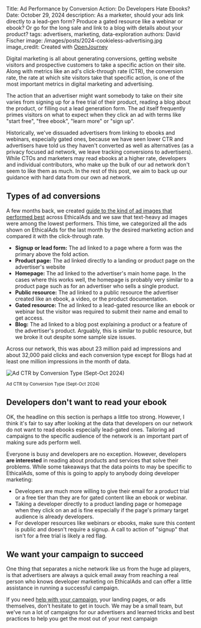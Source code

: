 Title: Ad Performance by Conversion Action: Do Developers Hate Ebooks?
Date: October 29, 2024
description: As a marketer, should your ads link directly to a lead-gen form? Produce a gated resource like a webinar or ebook? Or go for the long sale and link to a blog with details about your product?
tags: advertisers, marketing, data-exploration
authors: David Fischer
image: /images/posts/2024-cookieless-advertising.jpg
image_credit: <span>Created with <a href="https://openjourney.ai/" title="creepy ad targeting, invasive advertising, personalized advertising, ads that know what you think, ads that follow you around the internet, watercolor style">OpenJourney</a></span>


Digital marketing is all about generating conversions,
getting website visitors and prospective customers to take a specific action on their site.
Along with metrics like an ad's click-through rate (CTR),
the conversion rate, the rate at which site visitors take that specific action,
is one of the most important metrics in digital marketing and advertising.

The action that an advertiser might want somebody to take on their site varies
from signing up for a free trial of their product, reading a blog about the product,
or filling out a lead generation form.
The ad itself frequently primes visitors on what to expect when they click an ad
with terms like "start free", "free ebook", "learn more" or "sign up".

Historically, we've dissuaded advertisers from linking to ebooks and webinars,
especially gated ones, because we have seen lower CTR
and advertisers have told us they haven't converted as well as alternatives
(as a privacy focused ad network, we leave tracking conversions to advertisers).
While CTOs and marketers may read ebooks at a higher rate, developers and individual contributors,
who make up the bulk of our ad network don't seem to like them as much.
In the rest of this post, we aim to back up our guidance with hard data from our own ad network.


## Types of ad conversions

A few months back, we created [guide to the kind of ad images that performed best]({filename}../pages/creatives-that-convert.md) across EthicalAds
and we saw that text-heavy ad images were among the lowest performers.
This time, we categorized all the ads shown on EthicalAds for the last month
by the desired marketing action and compared it with the click-through rate.

* **Signup or lead form:** The ad linked to a page where a form was the primary above the fold action.
* **Product page:** The ad linked directly to a landing or product page on the advertiser's website
* **Homepage:** The ad linked to the advertiser's main home page. In the cases where this works well, the homepage is probably very similar to a product page such as for an advertiser who sells a single product.
* **Public resource:** The ad linked to a public resource the advertiser created like an ebook, a video, or the product documentation.
* **Gated resource:** The ad linked to a lead-gated resource like an ebook or webinar but the visitor was required to submit their name and email to get access.
* **Blog:** The ad linked to a blog post explaining a product or a feature of the advertiser's product. Arguably, this is similar to public resource, but we broke it out despite some sample size issues.

Across our network, this was about 23 million paid ad impressions and about 32,000 paid clicks
and each conversion type except for Blogs had at least one million impressions in the month of data.


<div class="postimage text-center">
  <img class="w-100 shadow-lg" src="{static}../images/posts/2024-ad-ctr-conversion-type.png" alt="Ad CTR by Conversion Type (Sept-Oct 2024)">
  <p><small>Ad CTR by Conversion Type (Sept-Oct 2024)</small></p>
</div>


## Developers don't want to read your ebook

OK, the headline on this section is perhaps a little too strong.
However, I think it's fair to say after looking at the data
that developers on our network do not want to read ebooks especially lead-gated ones.
Tailoring ad campaigns to the specific audience of the network is an important part
of making sure ads perform well.

Everyone is busy and developers are no exception.
However, developers **are interested** in reading about products and services that solve their problems.
While some takeaways that the data points to may be specific to EthicalAds,
some of this is going to apply to anybody doing developer marketing:

* Developers are much more willing to give their email for a product trial or a free tier
  than they are for gated content like an ebook or webinar.
* Taking a developer directly to a product landing page or homepage when they click on an ad
  is fine especially if the page's primary target audience is already developers.
* For developer resources like webinars or ebooks,
  make sure this content is public and doesn't require a signup.
  A call to action of "signup" that isn't for a free trial is likely a red flag.


## We want your campaign to succeed

One thing that separates a niche network like us from the huge ad players,
is that advertisers are always a quick email away from reaching a real person
who knows developer marketing on EthicalAds and can offer a little assistance
in running a successful campaign.

If you need [help with your campaign]({filename}../pages/help-with-your-ads.md),
your landing pages, or ads themselves, don't hesitate to get in touch.
We may be a small team, but we've run a lot of campaigns for our advertisers and learned tricks
and best practices to help you get the most out of your next campaign
